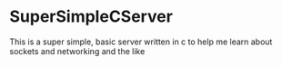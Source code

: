 SuperSimpleCServer
==================

This is a super simple, basic server written in c to help me learn about sockets and networking and the like
